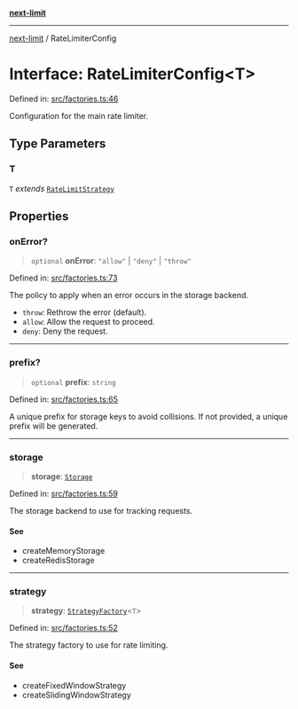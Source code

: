 [**next-limit**](../README.md)

***

[next-limit](../README.md) / RateLimiterConfig

# Interface: RateLimiterConfig\<T\>

Defined in: [src/factories.ts:46](https://github.com/saoudi-h/next-limit/blob/f416490a04def3b4fa337260ecf1c729b660c4a7/src/factories.ts#L46)

Configuration for the main rate limiter.

## Type Parameters

### T

`T` *extends* [`RateLimitStrategy`](RateLimitStrategy.md)

## Properties

### onError?

> `optional` **onError**: `"allow"` \| `"deny"` \| `"throw"`

Defined in: [src/factories.ts:73](https://github.com/saoudi-h/next-limit/blob/f416490a04def3b4fa337260ecf1c729b660c4a7/src/factories.ts#L73)

The policy to apply when an error occurs in the storage backend.
- `throw`: Rethrow the error (default).
- `allow`: Allow the request to proceed.
- `deny`: Deny the request.

***

### prefix?

> `optional` **prefix**: `string`

Defined in: [src/factories.ts:65](https://github.com/saoudi-h/next-limit/blob/f416490a04def3b4fa337260ecf1c729b660c4a7/src/factories.ts#L65)

A unique prefix for storage keys to avoid collisions.
If not provided, a unique prefix will be generated.

***

### storage

> **storage**: [`Storage`](Storage.md)

Defined in: [src/factories.ts:59](https://github.com/saoudi-h/next-limit/blob/f416490a04def3b4fa337260ecf1c729b660c4a7/src/factories.ts#L59)

The storage backend to use for tracking requests.

#### See

 - createMemoryStorage
 - createRedisStorage

***

### strategy

> **strategy**: [`StrategyFactory`](StrategyFactory.md)\<`T`\>

Defined in: [src/factories.ts:52](https://github.com/saoudi-h/next-limit/blob/f416490a04def3b4fa337260ecf1c729b660c4a7/src/factories.ts#L52)

The strategy factory to use for rate limiting.

#### See

 - createFixedWindowStrategy
 - createSlidingWindowStrategy
